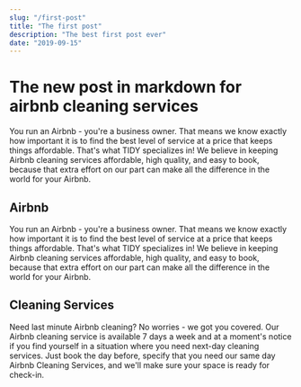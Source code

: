 ```yaml
---
slug: "/first-post"
title: "The first post"
description: "The best first post ever"
date: "2019-09-15"
---
```


# The new post in markdown for airbnb cleaning services

You run an Airbnb - you're a business owner. That means we know exactly how important it is to find the best level of service at a price that keeps things affordable. That's what TIDY specializes in! We believe in keeping Airbnb cleaning services affordable, high quality, and easy to book, because that extra effort on our part can make all the difference in the world for your Airbnb.

## Airbnb

You run an Airbnb - you're a business owner. That means we know exactly how important it is to find the best level of service at a price that keeps things affordable. That's what TIDY specializes in! We believe in keeping Airbnb cleaning services affordable, high quality, and easy to book, because that extra effort on our part can make all the difference in the world for your Airbnb.

## Cleaning Services

Need last minute Airbnb cleaning? No worries - we got you covered. Our Airbnb cleaning service is available 7 days a week and at a moment's notice if you find yourself in a situation where you need next-day cleaning services. Just book the day before, specify that you need our same day Airbnb Cleaning Services, and we'll make sure your space is ready for check-in.

